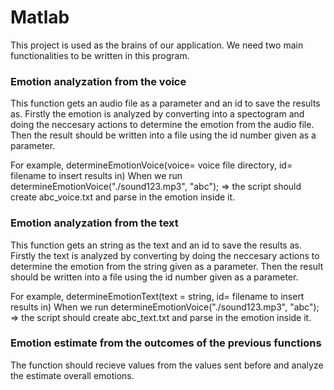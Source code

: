 # Matlab


This project is used as the brains of our application. We need two main functionalities to be written in this program. 


### Emotion analyzation from the voice

This function gets an audio file as a parameter and an id to save the results as. Firstly the emotion is analyzed by converting into a spectogram and doing the neccesary actions to determine the emotion from the audio file. Then the result should be written into a file using the id number given as a parameter. 

For example, determineEmotionVoice(voice= voice file directory, id= filename to insert results in)
When we run determineEmotionVoice("./sound123.mp3", "abc"); => the script should create abc_voice.txt and parse in the emotion inside it.

### Emotion analyzation from the text

This function gets an string as the text and an id to save the results as. Firstly the text is analyzed by converting by doing the neccesary actions to determine the emotion from the string given as a parameter. Then the result should be written into a file using the id number given as a parameter. 

For example, determineEmotionText(text = string, id= filename to insert results in)
When we run determineEmotionVoice("./sound123.mp3", "abc"); => the script should create abc_text.txt and parse in the emotion inside it.


### Emotion estimate from the outcomes of the previous functions

The function should recieve values from the values sent before and analyze the estimate overall emotions.

